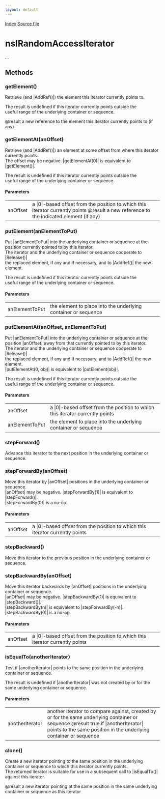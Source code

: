 ```yaml
---
layout: default
---
```

<div id='links'><a href="../index.html">Index</a>
<a href="http://dxr.mozilla.org/mozilla-central/source/xpcom/ds/nsISupportsIterators.idl">Source file</a>
</div>

# nsIRandomAccessIterator #
  
...  
  

## Methods ##

### getElement() ###
  
Retrieve (and |AddRef()|) the element this iterator currently points to.  
  
The result is undefined if this iterator currently points outside the  
useful range of the underlying container or sequence.  
  
@result a new reference to the element this iterator currently points to (if any)  
  

### getElementAt(anOffset) ###
  
Retrieve (and |AddRef()|) an element at some offset from where this iterator currently points.  
The offset may be negative.  |getElementAt(0)| is equivalent to |getElement()|.  
  
The result is undefined if this iterator currently points outside the  
useful range of the underlying container or sequence.  
  
  

#### Parameters ####

<table>

<tr>
<td>anOffset</td>
<td>a |0|-based offset from the position to which this iterator currently points  
@result a new reference to the indicated element (if any)  
</td>
</tr>

</table>

### putElement(anElementToPut) ###
  
Put |anElementToPut| into the underlying container or sequence at the position currently pointed to by this iterator.  
The iterator and the underlying container or sequence cooperate to |Release()|  
the replaced element, if any and if necessary, and to |AddRef()| the new element.  
  
The result is undefined if this iterator currently points outside the  
useful range of the underlying container or sequence.  
  
  

#### Parameters ####

<table>

<tr>
<td>anElementToPut</td>
<td>the element to place into the underlying container or sequence  
</td>
</tr>

</table>

### putElementAt(anOffset, anElementToPut) ###
  
Put |anElementToPut| into the underlying container or sequence at the position |anOffset| away from that currently pointed to by this iterator.  
The iterator and the underlying container or sequence cooperate to |Release()|  
the replaced element, if any and if necessary, and to |AddRef()| the new element.  
|putElementAt(0, obj)| is equivalent to |putElement(obj)|.  
  
The result is undefined if this iterator currently points outside the  
useful range of the underlying container or sequence.  
  
  

#### Parameters ####

<table>

<tr>
<td>anOffset</td>
<td>a |0|-based offset from the position to which this iterator currently points  
</td>
</tr>

<tr>
<td>anElementToPut</td>
<td>the element to place into the underlying container or sequence  
</td>
</tr>

</table>

### stepForward() ###
  
Advance this iterator to the next position in the underlying container or sequence.  
  

### stepForwardBy(anOffset) ###
  
Move this iterator by |anOffset| positions in the underlying container or sequence.  
|anOffset| may be negative.  |stepForwardBy(1)| is equivalent to |stepForward()|.  
|stepForwardBy(0)| is a no-op.  
  
  

#### Parameters ####

<table>

<tr>
<td>anOffset</td>
<td>a |0|-based offset from the position to which this iterator currently points  
</td>
</tr>

</table>

### stepBackward() ###
  
Move this iterator to the previous position in the underlying container or sequence.  
  

### stepBackwardBy(anOffset) ###
  
Move this iterator backwards by |anOffset| positions in the underlying container or sequence.  
|anOffset| may be negative.  |stepBackwardBy(1)| is equivalent to |stepBackward()|.  
|stepBackwardBy(n)| is equivalent to |stepForwardBy(-n)|.  |stepBackwardBy(0)| is a no-op.  
  
  

#### Parameters ####

<table>

<tr>
<td>anOffset</td>
<td>a |0|-based offset from the position to which this iterator currently points  
</td>
</tr>

</table>

### isEqualTo(anotherIterator) ###
  
Test if |anotherIterator| points to the same position in the underlying container or sequence.  
  
The result is undefined if |anotherIterator| was not created by or for the same underlying container or sequence.  
  
  

#### Parameters ####

<table>

<tr>
<td>anotherIterator</td>
<td>another iterator to compare against, created by or for the same underlying container or sequence  
@result true if |anotherIterator| points to the same position in the underlying container or sequence  
</td>
</tr>

</table>

### clone() ###
  
Create a new iterator pointing to the same position in the underlying container or sequence to which this iterator currently points.  
The returned iterator is suitable for use in a subsequent call to |isEqualTo()| against this iterator.  
  
@result a new iterator pointing at the same position in the same underlying container or sequence as this iterator  
  
